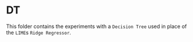 # DT

This folder contains the experiments with a `Decision Tree` used in place of the `LIME`s `Ridge Regressor`.